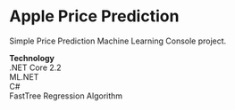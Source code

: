# Apple Price Prediction
Simple Price Prediction Machine Learning Console project.


<b>Technology</b><br/>
.NET Core 2.2 <br/>
ML.NET<br/>
C# <br/>
FastTree Regression Algorithm<br/>






